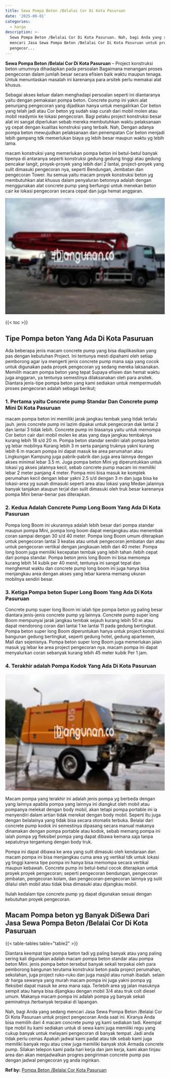 ```yaml
---
title: Sewa Pompa Beton /Belalai Cor Di Kota Pasuruan
date: '2025-09-01'
categories:
  - harga
description: >-
  Sewa Pompa Beton /Belalai Cor Di Kota Pasuruan. Nah, bagi Anda yang sedang
  mencari Jasa Sewa Pompa Beton /Belalai Cor Di Kota Pasuruan untuk project
  pengecor...
---
```


**Sewa Pompa Beton /Belalai Cor Di Kota Pasuruan** – Project konstruksi beton umumnya dihadapkan pada persoalan Bagaimana menangani proses pengecoran dalam jumlah besar secara efisien baik waktu maupun tenaga. Untuk menuntaskan masalah ini karenanya para arsitek perlu memakai alat khusus.

Sebagai akses keluar dalam menghadapi persoalan seperti ini diantaranya yaitu dengan pemakaian pompa beton. Concrete pump ini yakni alat penunjang pengecoran yang dijadikan hanya untuk mengalirkan Cor beton yang telah jadi atau Cor beton yg sudah siap curah dari mobil molen atau mobil readymix ke lokasi pengecoran. Bagi pelaku project konstruksi besar alat ini sangat diperlukan sebab mereka membutuhkan waktu pelaksanaan yg cepat dengan kualitas konstruksi yang terbaik. Nah, Dengan adanya pompa beton mewujudkan pelaksanaan dan penempatan Cor beton menjadi lebih gampang tdk memerlukan biaya yg lebih besar maupun waktu yg lebih lama.

macam konstruksi yang memerlukan pompa beton ini betul-betul banyak tipenya di antaranya seperti konstruksi gedung gedung tinggi atau gedung pencakar langit, proyek-proyek yang lebih dari 2 lantai, project-proyek yang sulit dimasuki pengecoran nya, seperti Bendungan, Jembatan dan pengecoran Tower. Itu semua yaitu macam proyek konstruksi beton yg membutuhkan alat khusus dalam penyaluran betonnya adalah dengan menggunakan alat concrete pump yang berfungsi untuk menekan beton cair ke lokasi pengecoran secara cepat dan juga hemat anggaran.

![Sewa Pompa Beton /Belalai Cor Di Kota Pasuruan](/images/sewa-concrete-pump-25.png)

{{< toc >}}

## Tipe Pompa beton Yang Ada Di Kota Pasuruan

Ada beberapa jenis macam concrete pump yang bisa diaplikasikan yang pas dengan kebutuhan Project. Ini tentunya mesti dipahami oleh setiap pemborong agar iya mengerti jenis concrete pump mana saja yang cocok untuk digunakan pada proyek pengecoran yg sedang mereka laksanakan. Memilih macam pompa beton yang tepat Supaya efisien dan hemat waktu juga anggaran, ya tentunya semestinya dilaksanakan oleh para arsitek. Diantara jenis-tipe pompa beton yang kami sediakan untuk mempermudah proses pengecoran adalah sebagai berikut;

### 1\. Pertama yaitu Concrete pump Standar Dan Concrete pump Mini Di Kota Pasuruan

macam pompa beton ini memiliki jarak jangkau tembak yang tidak terlalu jauh. jenis concrete pump ini lazim dipakai untuk pengecoran dak lantai 2 dan lantai 3 tidak lebih. Concrete pump ini biasanya yaitu untuk memompa Cor beton cair dari mobil molen ke atas yang daya jangkau tembaknya kurang lebih 18 s/d 20 m. Pompa beton standar sendiri ialah pompa beton yg lebar mobilnya Kurang lebih 3 m serta panjang truknya yakni kurang lebih 6 m macam pompa ini dapat masuk ke area perumahan atau Lingkungan Kampung juga pabrik-pabrik dan juga area lainnya dengan akses minimal lebar 3.5 m. Juga pompa beton Mini yg diperuntukkan untuk lokasi yg akses jalannya kecil, sebab concrete pump macam ini memiliki lebar 2 meter panjang 4 meter. Pompa mini bisa masuk ke komplek perumahan kecil dengan lebar yakni 2.5 s/d dengan 3 m dan juga bisa ke lokasi-area yg susah dimasuki seperti area atau lokasi yang Medan jalannya banyak tanjakan ataupun terjal dan sulit dimasuki oleh truk besar karenanya pompa Mini benar-benar pas diterapkan.

### 2\. Kedua Adalah Concrete Pump Long Boom Yang Ada Di Kota Pasuruan

Pompa long Boom ini ukurannya adalah lebih besar dari pompa standar maupun pompa Mini, pompa long boom dapat menjangkau atau menembak coran sampai dengan 30 s/d 40 meter. Pompa long Boom umum diterapkan untuk pengecoran lantai 3 keatas atau untuk pengecoran jembatan dan atau untuk pengecoran vertikal dengan jangkauan lebih dari 40 meter. Pompa long boom juga memiliki kecepatan tembak yang lebih tahan /lebih cepat dari pompa standar. Pompa beton jenis long Boom ini bisa memompa kurang lebih 14 kubik per 40 menit, tentunya ini sangat tepat dan menghemat waktu dan concrete pump long boom ini juga hanya bisa menjangkau area dengan akses yang lebar karena memang ukuran mobilnya sendiri besar.

### 3\. Ketiga Pompa beton Super Long Boom Yang Ada Di Kota Pasuruan

Concrete pump super long Boom ini ialah tipe pompa beton yg paling besar diantara jenis-jenis concrete pump yg lainnya. Concrete pump super long Boom mempunyai jarak jangkau tembak sejauh kurang lebih 50 m atau dapat mendorong coran dari lantai 1 ke lantai 11 pada gedung bertingkat. Pompa beton super long Boom diperuntukan hanya untuk project konstruksi bangunan gedung bertingkat, seperti gedung hotel, gedung apartemen, Mall dan sejenisnya. Pompa beton super long Boom juga memerlukan jalan masuk yg lebar ke area project pengecoran nya. macam pompa ini dapat menyalurkan coran sebanyak kurang lebih 45 meter kubik Per 1 jam.

### 4\. Terakhir adalah Pompa Kodok Yang Ada Di Kota Pasuruan

![Sewa Pompa Beton /Belalai Cor Di Kota Pasuruan](/images/sewa-concrete-pump-22.png)

Macam pompa yang terakhir ini adalah jenis pompa yg berbeda dengan yang lainnya apabila pompa yang lainnya ini diangkut oleh mobil atau pompanya melekat dengan body mobil, akan tetapi pompa portable ini ia menyendiri dalam artian tidak merekat dengan body mobil. Seperti Itu juga dengan belalainya yang tidak bisa secara otomatis terbuka. Belalai dari concrete pump kodok ini semestinya dipasang secara manual makanya dinamakan dengan pompa portable atau kodok, sebab memang pompa ini ialah pompa yg fleksibel pompa yang dapat dibawa kemana saja tanpa sepatutnya tergantung dengan body truk.

Pompa ini dapat dibawa ke area yang sulit dimasuki oleh kendaraan dan macam pompa ini bisa menjangkau cuma area yg vertikal tdk untuk lokasi yg tinggi karena tipe pompa ini hanya bisa memompa secara vertikal maupun kebawah. Concrete pump ini betul-betul cocok diterapkan untuk proyek proyek pengecoran; seperti pengecoran bendungan, pengecoran jembatan, pengecoran kolam, dan pengecoran-pengecoran lainnya yg sulit dilalui oleh mobil atau tidak bisa dimasuki atau dijangkau mobil.

Itulah kedalam tipe concrete pump yg dapat digunakan sesuai dengan kebutuhan proyek pengecoran.

## Macam Pompa beton yg Banyak DiSewa Dari Jasa Sewa Pompa Beton /Belalai Cor Di Kota Pasuruan

{{< table-tables table="table2" >}}

Diantara keempat tipe pompa beton tadi yg paling banyak atau yang paling sering kali digunakan adalah macam pompa beton standar atau pompa beton Mini. jenis pompa beton tersebut banyak sekali terpakai oleh para pemborong bangunan terutama konstruksi beton pada project perumahan, sekolahan, juga project ruko-ruko dan juga masjid atau rumah ibadah. selain dr harga sewanya yang murah macam pompa ini juga yakni pompa yg fleksibel dapat masuk ke area mana saja. Terlebih area yg jalan masuknya sempit atau hanya bisa dijangkau dengan mobil 3/4 atau truk colt diesel umum. Makanya macam pompa ini adalah pompa yg banyak sekali peminatnya /terbanyak terpakai di lapangan.

Nah, bagi Anda yang sedang mencari Jasa Sewa Pompa Beton /Belalai Cor Di Kota Pasuruan untuk project pengecoran Anda saat ini. Kiranya Anda bisa memilih dari 4 macam concrete pump yg kami sediakan tadi. Keempat tipe mobil itu kami sediakan untuk di sewa kami juga memiliki regu yang cukup banyak untuk melayani pengecoran di banyak tempat. Jadi anda tidak perlu cemas Apakah jadwal kami padat atau tdk sebab kami juga memiliki banyak regu atau crew juga memiliki banyak stok Armada concrete pump. Silakan telepon kami pada hari kerja dan jam kerja, kami akan tinjau area dan akan menjadwalkan progres pengiriman concrete pump pas dengan jadwal pengecoran yg anda inginkan.

**Ref by:** [Pompa Beton /Belalai Cor Kota Pasuruan](https://id.wikipedia.org/wiki/Pompa)
